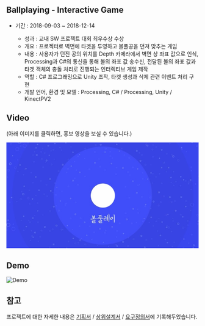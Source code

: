 ## Ballplaying - Interactive Game
- 기간 : 2018-09-03 ~ 2018-12-14

  - 성과 : 교내 SW 프로젝트 대회 최우수상 수상
  - 개요 : 프로젝터로 벽면에 타겟을 투영하고 볼풀공을 던져 맞추는 게임
  - 내용 : 사용자가 던진 공의 위치를 Depth 카메라에서 벽면 상 좌표 값으로 인식, Processing과 C#의 통신을 통해 볼의 좌표 값 송수신, 전달된 볼의 좌표 값과 타겟 객체의 충돌 처리로 진행되는 인터렉티브 게임 제작
  - 역할 : C# 프로그래밍으로 Unity 조작, 타겟 생성과 삭제 관련 이벤트 처리 구현
  - 개발 언어, 환경 및 모델 : Processing, C# / Processing, Unity / KinectPV2

    

## Video

(아래 이미지를 클릭하면, 홍보 영상을 보실 수 있습니다.)

[![video_link](./video_capture.jpg)](https://youtu.be/9vGZ_0eTReg)



## Demo

![Demo](./Demo.gif)



## 참고
프로젝트에 대한 자세한 내용은 [기획서](https://github.com/Hongiee2/BallPlaying-Capstone/blob/master/%EA%B8%B0%ED%9A%8D%EC%84%9C.pptx) / [상위설계서](https://github.com/Hongiee2/BallPlaying-Capstone/blob/master/%EC%83%81%EC%9C%84%EC%84%A4%EA%B3%84%EC%84%9C.docx) / [요구정의서](https://github.com/Hongiee2/BallPlaying-Capstone/blob/master/%EC%A0%9C%EC%95%88%20%EB%B0%8F%20%EC%9A%94%EA%B5%AC%EC%A0%95%EC%9D%98%EC%84%9C.docx)에 기록해두었습니다.

